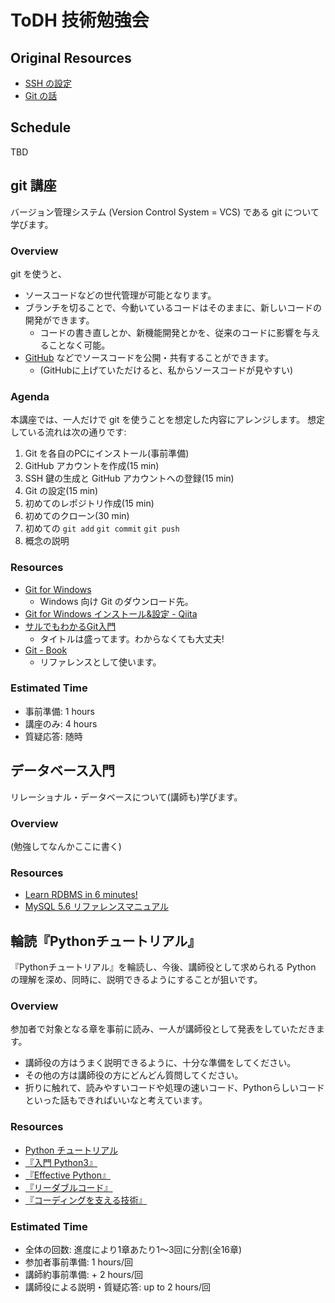 # ToDH 技術勉強会

## Original Resources
- [SSH の設定](howtossh.md)
- [Git の話](howtogit.md)

## Schedule
TBD

## git 講座

バージョン管理システム (Version Control System = VCS) である git について学びます。

### Overview

git を使うと、

- ソースコードなどの世代管理が可能となります。
- ブランチを切ることで、今動いているコードはそのままに、新しいコードの開発ができます。
    - コードの書き直しとか、新機能開発とかを、従来のコードに影響を与えることなく可能。
- [GitHub](github.com) などでソースコードを公開・共有することができます。
    - (GitHubに上げていただけると、私からソースコードが見やすい)

### Agenda

本講座では、一人だけで git を使うことを想定した内容にアレンジします。
想定している流れは次の通りです:

1. Git を各自のPCにインストール(事前準備)
1. GitHub アカウントを作成(15 min)
1. SSH 鍵の生成と GitHub アカウントへの登録(15 min)
1. Git の設定(15 min)
1. 初めてのレポジトリ作成(15 min)
1. 初めてのクローン(30 min)
1. 初めての `git add` `git commit` `git push`
1. 概念の説明

### Resources

- [Git for Windows](https://gitforwindows.org/)
    - Windows 向け Git のダウンロード先。
- [Git for Windows インストール&設定 - Qiita](https://qiita.com/shinsumicco/items/a1c799640131ae33c792)
- [サルでもわかるGit入門](https://backlog.com/ja/git-tutorial/)
    - タイトルは盛ってます。わからなくても大丈夫!
- [Git - Book](https://git-scm.com/book/ja/v2)
    - リファレンスとして使います。

### Estimated Time

- 事前準備: 1 hours
- 講座のみ: 4 hours 
- 質疑応答: 随時

## データベース入門

リレーショナル・データベースについて(講師も)学びます。

### Overview

(勉強してなんかここに書く)

### Resources

- [Learn RDBMS in 6 minutes!](https://www.youtube.com/watch?v=t48TGntrX4s)
- [MySQL 5.6 リファレンスマニュアル](https://dev.mysql.com/doc/refman/5.6/ja/)

## 輪読『Pythonチュートリアル』

『Pythonチュートリアル』を輪読し、今後、講師役として求められる Python の理解を深め、同時に、説明できるようにすることが狙いです。

### Overview

参加者で対象となる章を事前に読み、一人が講師役として発表をしていただきます。

- 講師役の方はうまく説明できるように、十分な準備をしてください。
- その他の方は講師役の方にどんどん質問してください。
- 折りに触れて、読みやすいコードや処理の速いコード、Pythonらしいコードといった話もできればいいなと考えています。

### Resources

- [Python チュートリアル](https://docs.python.jp/3/tutorial/)
- [『入門 Python3』](https://amzn.to/2CgN1pU)
- [『Effective Python』](https://amzn.to/2C9I8yX)
- [『リーダブルコード』](https://amzn.to/2C9IANF)
- [『コーディングを支える技術』](https://amzn.to/2NFeanP)

### Estimated Time

- 全体の回数: 進度により1章あたり1〜3回に分割(全16章)
- 参加者事前準備: 1 hours/回
- 講師約事前準備: + 2 hours/回
- 講師役による説明・質疑応答: up to 2 hours/回
